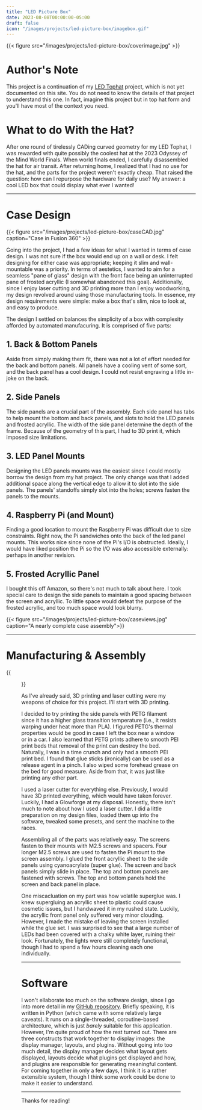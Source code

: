 ```yaml
---
title: "LED Picture Box"
date: 2023-08-08T00:00:00-05:00
draft: false
icon: "/images/projects/led-picture-box/imagebox.gif"
---
```


{{< figure src="/images/projects/led-picture-box/coverimage.jpg" >}}

# Author's Note

This project is a continuation of my [LED Tophat](/projects/led-tophat) project, which is not yet documented on this site. You do not need to know the details of that project to understand this one. In fact, imagine this project but in top hat form and you'll have most of the context you need. 

# What to do With the Hat?

After one round of tirelessly CADing curved geometry for my LED Tophat, I was rewarded with quite possibly the coolest hat at the 2023 Odyssey of the Mind World Finals. When world finals ended, I carefully disassembled the hat for air transit. After returning home, I realized that I had no use for the hat, and the parts for the project weren't exactly cheap. That raised the question: how can I repurpose the hardware for daily use? My answer: a cool LED box that could display what ever I wanted!

---

# Case Design

{{< figure src="/images/projects/led-picture-box/caseCAD.jpg" caption="Case in Fusion 360" >}}

Going into the project, I had a few ideas for what I wanted in terms of case design. I was not sure if the box would end up on a wall or desk. I felt designing for either case was appropriate; keeping it slim and wall-mountable was a priority. In terms of aestetics, I wanted to aim for a seamless "pane of glass" design with the front face being an uninterrupted pane of frosted acryllic (I somewhat abandoned this goal). Additionally, since I enjoy laser cutting and 3D printing more than I enjoy woodworking, my design revolved around using those manufacturing tools. In essence, my design requirements were simple: make a box that's slim, nice to look at, and easy to produce.

The design I settled on balances the simplicity of a box with complexity afforded by automated manufacuring. It is comprised of five parts:

## 1. Back & Bottom Panels

Aside from simply making them fit, there was not a lot of effort needed for the back and bottom panels. All panels have a cooling vent of some sort, and the back panel has a cool design. I could not resist engraving a little in-joke on the back.

## 2. Side Panels

The side panels are a crucial part of the assembly. Each side panel has tabs to help mount the bottom and back panels, and slots to hold the LED panels and frosted acryllic. The width of the side panel determine the depth of the frame. Because of the geometry of this part, I had to 3D print it, which imposed size limitations.

## 3. LED Panel Mounts

Designing the LED panels mounts was the easiest since I could mostly borrow the design from my hat project. The only change was that I added additional space along the vertical edge to allow it to slot into the side panels. The panels' standoffs simply slot into the holes; screws fasten the panels to the mounts.

## 4. Raspberry Pi (and Mount)

Finding a good location to mount the Raspberry Pi was difficult due to size constraints. Right now, the Pi sandwiches onto the back of the led panel mounts. This works nice since none of the Pi's I/O is obstructed. Ideally, I would have liked position the Pi so the I/O was also accessible externally: perhaps in another revision.

## 5. Frosted Acryllic Panel

I bought this off Amazon, so there's not much to talk about here. I took special care to design the side panels to maintain a good spacing between the screen and acryllic. To little space would defeat the purpose of the frosted acryllic, and too much space would look blurry.

{{< figure src="/images/projects/led-picture-box/caseviews.jpg" caption="A nearly complete case assembly">}}

---

# Manufacturing & Assembly

{{<figure src="/images/projects/led-picture-box/3dprint.jpg" alt="A picture of a side panel being 3D printed" caption="A side panel being 3D printed" >}}

As I've already said, 3D printing and laser cutting were my weapons of choice for this project. I'll start with 3D printing.

I decided to try printing the side panels with PETG filament since it has a higher glass transition temperature (i.e., it resists warping under heat more than PLA). I figured PETG's thermal properties would be good in case I left the box near a window or in a car. I also learned that PETG prints adhere to smooth PEI print beds that removal of the print can destroy the bed. Naturally, I was in a time crunch and only had a smooth PEI print bed. I found that glue sticks (ironically) can be used as a release agent in a pinch. I also wiped some forehead grease on the bed for good measure. Aside from that, it was just like printing any other part.

I used a laser cutter for everything else. Previously, I would have 3D printed everything, which would have taken forever. Luckily, I had a Glowforge at my disposal. Honestly, there isn't much to note about how I used a laser cutter. I did a little preparation on my design files, loaded them up into the software, tweaked some presets, and sent the machine to the races.

Assembling all of the parts was relatively easy. The screens fasten to their mounts with M2.5 screws and spacers. Four longer M2.5 screws are used to fasten the Pi mount to the screen assembly. I glued the front acryllic sheet to the side panels using cyanoacrylate (super glue). The screen and back panels simply slide in place. The top and bottom panels are fastened with screws. The top and bottom panels hold the screen and back panel in place.

One miscacluation on my part was how volatile superglue was. I knew supergluing an acryllic sheet to plastic could cause cosmetic issues, but I handwaved it in my rushed state. Luckily, the acryllic front panel only suffered very minor clouding. However, I made the mistake of leaving the screen installed while the glue set. I was surprised to see that a large number of LEDs had been covered with a chalky white layer, ruining their look. Fortunately, the lights were still completely functional, though I had to spend a few hours cleaning each one individually.

---

# Software

I won't ellaborate too much on the software design, since I go into more detail in my [GitHub repository](https://github.com/IndexOfNull/LEDBox). Briefly speaking, it is written in Python (which came with some relatively large caveats). It runs on a single-threaded, coroutine-based architecture, which is just *barely* suitable for this application. However, I'm quite proud of how the rest turned out. There are three constructs that work together to display images: the display manager, layouts, and plugins. Without going into too much detail, the display manager decides what layout gets displayed, layouts decide what plugins get displayed and how, and plugins are responsible for generating meaningful content. For coming together in only a few days, I think it is a rather extensible system, though I think some work could be done to make it easier to understand.

---

Thanks for reading!